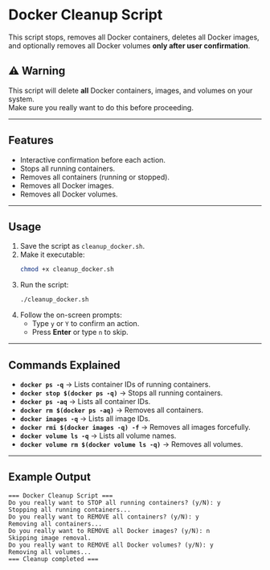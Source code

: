 # Docker Cleanup Script

This script stops, removes all Docker containers, deletes all Docker images, and optionally removes all Docker volumes **only after user confirmation**.

## ⚠ Warning
This script will delete **all** Docker containers, images, and volumes on your system.  
Make sure you really want to do this before proceeding.

---

## Features
- Interactive confirmation before each action.
- Stops all running containers.
- Removes all containers (running or stopped).
- Removes all Docker images.
- Removes all Docker volumes.

---

## Usage

1. Save the script as `cleanup_docker.sh`.
2. Make it executable:
   ```bash
   chmod +x cleanup_docker.sh
   ```
3. Run the script:
   ```bash
   ./cleanup_docker.sh
   ```
4. Follow the on-screen prompts:
   - Type `y` or `Y` to confirm an action.
   - Press **Enter** or type `n` to skip.

---

## Commands Explained
- **`docker ps -q`** → Lists container IDs of running containers.
- **`docker stop $(docker ps -q)`** → Stops all running containers.
- **`docker ps -aq`** → Lists all container IDs.
- **`docker rm $(docker ps -aq)`** → Removes all containers.
- **`docker images -q`** → Lists all image IDs.
- **`docker rmi $(docker images -q) -f`** → Removes all images forcefully.
- **`docker volume ls -q`** → Lists all volume names.
- **`docker volume rm $(docker volume ls -q)`** → Removes all volumes.

---

## Example Output
```text
=== Docker Cleanup Script ===
Do you really want to STOP all running containers? (y/N): y
Stopping all running containers...
Do you really want to REMOVE all containers? (y/N): y
Removing all containers...
Do you really want to REMOVE all Docker images? (y/N): n
Skipping image removal.
Do you really want to REMOVE all Docker volumes? (y/N): y
Removing all volumes...
=== Cleanup completed ===
```
